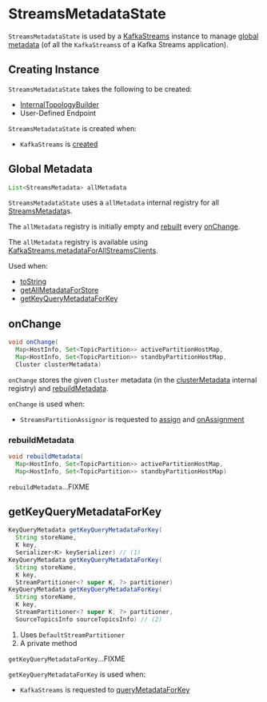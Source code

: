 # StreamsMetadataState

`StreamsMetadataState` is used by a [KafkaStreams](KafkaStreams.md#streamsMetadataState) instance to manage [global metadata](#allMetadata) (of all the `KafkaStreams`s of a Kafka Streams application).

## Creating Instance

`StreamsMetadataState` takes the following to be created:

* <span id="builder"> [InternalTopologyBuilder](InternalTopologyBuilder.md)
* <span id="thisHost"> User-Defined Endpoint

`StreamsMetadataState` is created when:

* `KafkaStreams` is [created](KafkaStreams.md#streamsMetadataState)

## <span id="allMetadata"><span id="getAllMetadata"> Global Metadata

```java
List<StreamsMetadata> allMetadata
```

`StreamsMetadataState` uses a `allMetadata` internal registry for all [StreamsMetadata](StreamsMetadata.md)s.

The `allMetadata` registry is initially empty and [rebuilt](#rebuildMetadata) every [onChange](#onChange).

The `allMetadata` registry is available using [KafkaStreams.metadataForAllStreamsClients](KafkaStreams.md#metadataForAllStreamsClients).

Used when:

* [toString](#toString)
* [getAllMetadataForStore](#getAllMetadataForStore)
* [getKeyQueryMetadataForKey](#getKeyQueryMetadataForKey)

## <span id="onChange"> onChange

```java
void onChange(
  Map<HostInfo, Set<TopicPartition>> activePartitionHostMap,
  Map<HostInfo, Set<TopicPartition>> standbyPartitionHostMap,
  Cluster clusterMetadata)
```

`onChange` stores the given `Cluster` metadata (in the [clusterMetadata](#clusterMetadata) internal registry) and [rebuildMetadata](#rebuildMetadata).

`onChange` is used when:

* `StreamsPartitionAssignor` is requested to [assign](StreamsPartitionAssignor.md#assign) and [onAssignment](StreamsPartitionAssignor.md#onAssignment)

### <span id="rebuildMetadata"> rebuildMetadata

```java
void rebuildMetadata(
  Map<HostInfo, Set<TopicPartition>> activePartitionHostMap,
  Map<HostInfo, Set<TopicPartition>> standbyPartitionHostMap)
```

`rebuildMetadata`...FIXME

## <span id="getKeyQueryMetadataForKey"> getKeyQueryMetadataForKey

```java
KeyQueryMetadata getKeyQueryMetadataForKey(
  String storeName,
  K key,
  Serializer<K> keySerializer) // (1)
KeyQueryMetadata getKeyQueryMetadataForKey(
  String storeName,
  K key,
  StreamPartitioner<? super K, ?> partitioner)
KeyQueryMetadata getKeyQueryMetadataForKey(
  String storeName,
  K key,
  StreamPartitioner<? super K, ?> partitioner,
  SourceTopicsInfo sourceTopicsInfo) // (2)
```

1. Uses `DefaultStreamPartitioner`
2. A private method

`getKeyQueryMetadataForKey`...FIXME

`getKeyQueryMetadataForKey` is used when:

* `KafkaStreams` is requested to [queryMetadataForKey](KafkaStreams.md#queryMetadataForKey)
